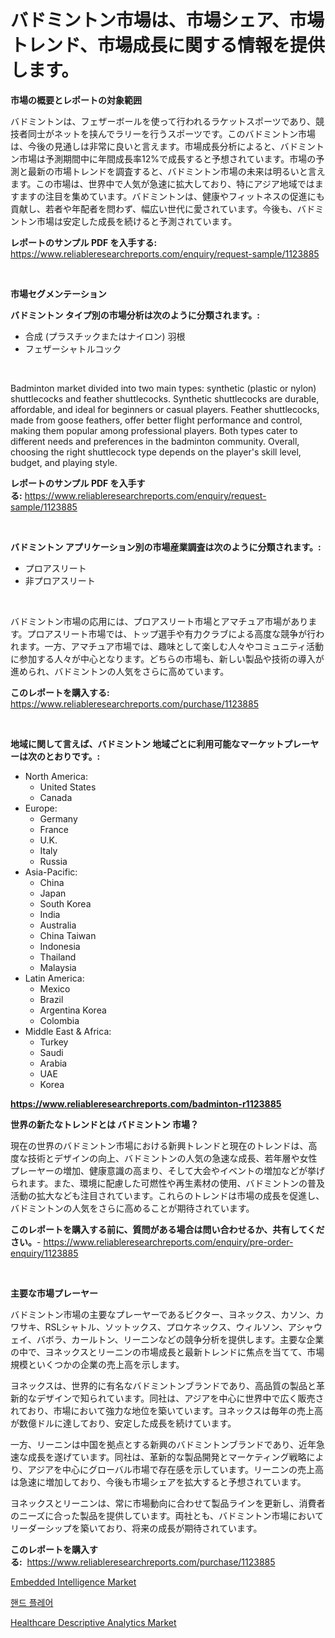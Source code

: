 <p><h1>バドミントン市場は、市場シェア、市場トレンド、市場成長に関する情報を提供します。</h1></p><p><strong>市場の概要とレポートの対象範囲</strong></p>
<p><p>バドミントンは、フェザーボールを使って行われるラケットスポーツであり、競技者同士がネットを挟んでラリーを行うスポーツです。このバドミントン市場は、今後の見通しは非常に良いと言えます。市場成長分析によると、バドミントン市場は予測期間中に年間成長率12%で成長すると予想されています。市場の予測と最新の市場トレンドを調査すると、バドミントン市場の未来は明るいと言えます。この市場は、世界中で人気が急速に拡大しており、特にアジア地域ではますますの注目を集めています。バドミントンは、健康やフィットネスの促進にも貢献し、若者や年配者を問わず、幅広い世代に愛されています。今後も、バドミントン市場は安定した成長を続けると予測されています。</p></p>
<p><strong>レポートのサンプル PDF を入手する:</strong> <a href="https://www.reliableresearchreports.com/enquiry/request-sample/1123885">https://www.reliableresearchreports.com/enquiry/request-sample/1123885</a></p>
<p>&nbsp;</p>
<p><strong>市場セグメンテーション</strong></p>
<p><strong>バドミントン タイプ別の市場分析は次のように分類されます。:</strong></p>
<p><ul><li>合成 (プラスチックまたはナイロン) 羽根</li><li>フェザーシャトルコック</li></ul></p>
<p>&nbsp;</p>
<p><p>Badminton market divided into two main types: synthetic (plastic or nylon) shuttlecocks and feather shuttlecocks. Synthetic shuttlecocks are durable, affordable, and ideal for beginners or casual players. Feather shuttlecocks, made from goose feathers, offer better flight performance and control, making them popular among professional players. Both types cater to different needs and preferences in the badminton community. Overall, choosing the right shuttlecock type depends on the player's skill level, budget, and playing style.</p></p>
<p><strong>レポートのサンプル PDF を入手する:</strong>&nbsp;<a href="https://www.reliableresearchreports.com/enquiry/request-sample/1123885">https://www.reliableresearchreports.com/enquiry/request-sample/1123885</a></p>
<p>&nbsp;</p>
<p><strong> バドミントン アプリケーション別の市場産業調査は次のように分類されます。:</strong></p>
<p><ul><li>プロアスリート</li><li>非プロアスリート</li></ul></p>
<p>&nbsp;</p>
<p><p>バドミントン市場の応用には、プロアスリート市場とアマチュア市場があります。プロアスリート市場では、トップ選手や有力クラブによる高度な競争が行われます。一方、アマチュア市場では、趣味として楽しむ人々やコミュニティ活動に参加する人々が中心となります。どちらの市場も、新しい製品や技術の導入が進められ、バドミントンの人気をさらに高めています。</p></p>
<p><strong>このレポートを購入する:</strong>&nbsp; <a href="https://www.reliableresearchreports.com/purchase/1123885">https://www.reliableresearchreports.com/purchase/1123885</a></p>
<p>&nbsp;</p>
<p><strong>地域に関して言えば、バドミントン 地域ごとに利用可能なマーケットプレーヤーは次のとおりです。:</strong></p>
<p><ul>
    <li>
        North America:
        <ul>
            <li>United States</li>
            <li>Canada</li>
        </ul>
    </li>
    <li>
        Europe:
        <ul>
            <li>Germany</li>
            <li>France</li>
            <li>U.K.</li>
            <li>Italy</li>
            <li>Russia</li>
        </ul>
    </li>
    <li>
        Asia-Pacific:
        <ul>
            <li>China</li>
            <li>Japan</li>
            <li>South Korea</li>
            <li>India</li>
            <li>Australia</li>
            <li>China Taiwan</li>
            <li>Indonesia</li>
            <li>Thailand</li>
            <li>Malaysia</li>
        </ul>
    </li>
    <li>
        Latin America:
        <ul>
            <li>Mexico</li>
            <li>Brazil</li>
            <li>Argentina Korea</li>
            <li>Colombia</li>
        </ul>
    </li>
    <li>
        Middle East & Africa:
        <ul>
            <li>Turkey</li>
            <li>Saudi</li>
            <li>Arabia</li>
            <li>UAE</li>
            <li>Korea</li>
        </ul>
    </li>
    </ul></p>
<p><strong><a href="https://www.reliableresearchreports.com/badminton-r1123885">https://www.reliableresearchreports.com/badminton-r1123885</a></strong>&nbsp;</p>
<p><strong>世界の新たなトレンドとは バドミントン 市場？</strong></p>
<p><p>現在の世界のバドミントン市場における新興トレンドと現在のトレンドは、高度な技術とデザインの向上、バドミントンの人気の急速な成長、若年層や女性プレーヤーの増加、健康意識の高まり、そして大会やイベントの増加などが挙げられます。また、環境に配慮した可燃性や再生素材の使用、バドミントンの普及活動の拡大なども注目されています。これらのトレンドは市場の成長を促進し、バドミントンの人気をさらに高めることが期待されています。</p></p>
<p><strong>このレポートを購入する前に、質問がある場合は問い合わせるか、共有してください。</strong>- <a href="https://www.reliableresearchreports.com/enquiry/pre-order-enquiry/1123885">https://www.reliableresearchreports.com/enquiry/pre-order-enquiry/1123885</a></p>
<p>&nbsp;</p>
<p><strong>主要な市場プレーヤー</strong></p>
<p><p>バドミントン市場の主要なプレーヤーであるビクター、ヨネックス、カソン、カワサキ、RSLシャトル、ソットックス、プロケネックス、ウィルソン、アシャウェイ、バボラ、カールトン、リーニンなどの競争分析を提供します。主要な企業の中で、ヨネックスとリーニンの市場成長と最新トレンドに焦点を当てて、市場規模といくつかの企業の売上高を示します。</p><p>ヨネックスは、世界的に有名なバドミントンブランドであり、高品質の製品と革新的なデザインで知られています。同社は、アジアを中心に世界中で広く販売されており、市場において強力な地位を築いています。ヨネックスは毎年の売上高が数億ドルに達しており、安定した成長を続けています。</p><p>一方、リーニンは中国を拠点とする新興のバドミントンブランドであり、近年急速な成長を遂げています。同社は、革新的な製品開発とマーケティング戦略により、アジアを中心にグローバル市場で存在感を示しています。リーニンの売上高は急速に増加しており、今後も市場シェアを拡大すると予想されています。</p><p>ヨネックスとリーニンは、常に市場動向に合わせて製品ラインを更新し、消費者のニーズに合った製品を提供しています。両社とも、バドミントン市場においてリーダーシップを築いており、将来の成長が期待されています。</p></p>
<p><strong>このレポートを購入する:</strong>&nbsp;&nbsp;<a href="https://www.reliableresearchreports.com/purchase/1123885">https://www.reliableresearchreports.com/purchase/1123885</a></p>
<p><p><a href="https://github.com/Glendatilghmankmgz0rbhwpy/Market-Research-Report-List-2/blob/main/embedded-intelligence-market.md">Embedded Intelligence Market</a></p><p><a href="https://github.com/fernandotryO5lson96765/Market-Research-Report-List-1/blob/main/508996822563.md">핸드 플레어</a></p><p><a href="https://github.com/dx0328/Market-Research-Report-List-2/blob/main/healthcare-descriptive-analytics-market.md">Healthcare Descriptive Analytics Market</a></p></p>